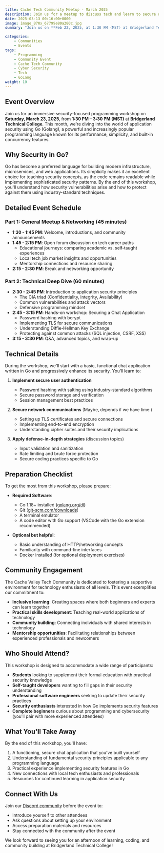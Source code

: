 ```yaml
---
title: Cache Tech Community Meetup - March 2025
description: Join us for a meetup to discuss tech and learn to secure applications in go!
date: 2025-03-13 00:16:00+0000
image: image_870x_67799e80a280c.jpg
summary: "Join us on **Feb 22, 2025, at 1:30 PM (MST) at Bridgerland Technical College** for a tech meetup focused on **programming and networking**. The event features an **open discussion on tech careers** and a **hands-on session** where attendees will *secure an application in Go**. Open to all skill levels—bring your laptop and curiosity!"

categories:
    - Communities
    - Events
tags:
    - Programming
    - Community Event
    - Cache Tech Community
    - Cyber Security
    - Tech
    - GoLang
weight: 10
---
```


## Event Overview
Join us for an immersive security-focused programming workshop on **Saturday, March 23, 2025**, from **1:30 PM – 3:30 PM (MST)** at **Bridgerland Technical College**. This month, we're diving into the world of application security using Go (Golang), a powerful and increasingly popular programming language known for its performance, simplicity, and built-in concurrency features.

## Why Security in Go?
Go has become a preferred language for building modern infrastructure, microservices, and web applications. Its simplicity makes it an excellent choice for teaching security concepts, as the code remains readable while implementing sophisticated security patterns. By the end of this workshop, you'll understand how security vulnerabilities arise and how to protect against them using industry-standard techniques.

## Detailed Event Schedule

### Part 1: General Meetup & Networking (45 minutes)
- **1:30 - 1:45 PM**: Welcome, introductions, and community announcements
- **1:45 - 2:15 PM**: Open forum discussion on tech career paths
  - Educational journeys: comparing academic vs. self-taught experiences
  - Local tech job market insights and opportunities
  - Mentorship connections and resource sharing
- **2:15 - 2:30 PM**: Break and networking opportunity

### Part 2: Technical Deep Dive (60 minutes)
- **2:30 - 2:45 PM**: Introduction to application security principles
  - The CIA triad (Confidentiality, Integrity, Availability)
  - Common vulnerabilities and attack vectors
  - Defensive programming mindset
- **2:45 - 3:15 PM**: Hands-on workshop: Securing a Chat Application
  - Password hashing with bcrypt
  - Implementing TLS for secure communications
  - Understanding Diffie-Hellman Key Exchange
  - Protecting against common attacks (SQL injection, CSRF, XSS)
- **3:15 - 3:30 PM**: Q&A, advanced topics, and wrap-up

## Technical Details
During the workshop, we'll start with a basic, functional chat application written in Go and progressively enhance its security. You'll learn to:

1. **Implement secure user authentication**
   - Password hashing with salting using industry-standard algorithms
   - Secure password storage and verification
   - Session management best practices

2. **Secure network communications** (Maybe, depends if we have time.)
   - Setting up TLS certificates and secure connections
   - Implementing end-to-end encryption
   - Understanding cipher suites and their security implications

3. **Apply defense-in-depth strategies** (discussion topics)
   - Input validation and sanitization
   - Rate limiting and brute force protection
   - Secure coding practices specific to Go

## Preparation Checklist
To get the most from this workshop, please prepare:

- **Required Software**:
  - Go 1.18+ installed ([golang.org/dl](https://golang.org/dl))
  - Git ([git-scm.com/downloads](https://git-scm.com/downloads))
  - A terminal emulator
  - A code editor with Go support (VSCode with the Go extension recommended)

- **Optional but helpful**:
  - Basic understanding of HTTP/networking concepts
  - Familiarity with command-line interfaces
  - Docker installed (for optional deployment exercises)

## Community Engagement
The Cache Valley Tech Community is dedicated to fostering a supportive environment for technology enthusiasts of all levels. This event exemplifies our commitment to:

- **Inclusive learning**: Creating spaces where both beginners and experts can learn together
- **Practical skills development**: Teaching real-world applications of technology
- **Community building**: Connecting individuals with shared interests in technology
- **Mentorship opportunities**: Facilitating relationships between experienced professionals and newcomers

## Who Should Attend?
This workshop is designed to accommodate a wide range of participants:

- **Students** looking to supplement their formal education with practical security knowledge
- **Self-taught developers** wanting to fill gaps in their security understanding
- **Professional software engineers** seeking to update their security practices
- **Security enthusiasts** interested in how Go implements security features
- **Complete beginners** curious about programming and cybersecurity (you'll pair with more experienced attendees)

## What You'll Take Away
By the end of this workshop, you'll have:

1. A functioning, secure chat application that you've built yourself
2. Understanding of fundamental security principles applicable to any programming language
3. Practical experience implementing security features in Go
4. New connections with local tech enthusiasts and professionals
5. Resources for continued learning in application security

## Connect With Us
Join our [Discord community](https://discord.gg/YNkqmVGZbS) before the event to:
- Introduce yourself to other attendees
- Ask questions about setting up your environment
- Access preparation materials and resources
- Stay connected with the community after the event

We look forward to seeing you for an afternoon of learning, coding, and community building at Bridgerland Technical College!